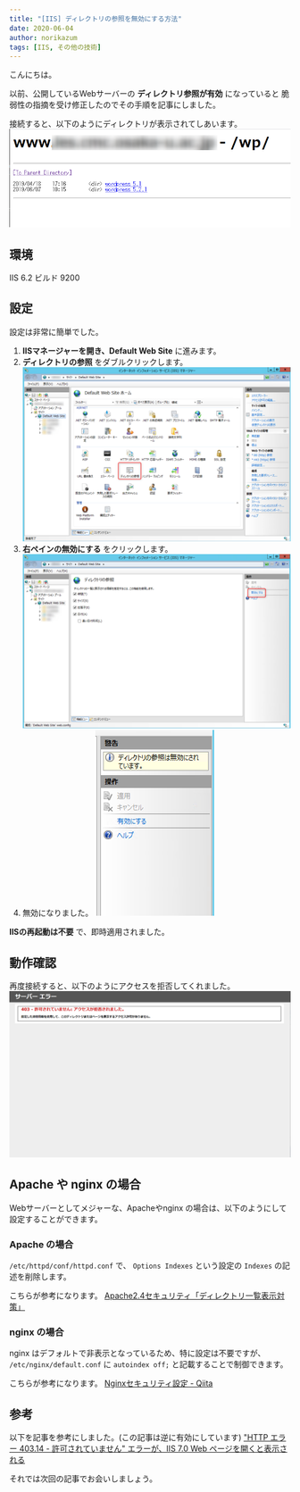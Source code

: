 ```yaml
---
title: "[IIS] ディレクトリの参照を無効にする方法"
date: 2020-06-04
author: norikazum
tags: [IIS, その他の技術]
---
```


こんにちは。

以前、公開しているWebサーバーの **ディレクトリ参照が有効** になっていると 脆弱性の指摘を受け修正したのでその手順を記事にしました。

接続すると、以下のようにディレクトリが表示されてしあいます。
![](images/how-to-disable-direct-lookup-in-iis-1.png)

## 環境
IIS 6.2 ビルド 9200

## 設定

設定は非常に簡単でした。

1. **IISマネージャーを開き、Default Web Site** に進みます。
1. **ディレクトリの参照** をダブルクリックします。
![](images/how-to-disable-direct-lookup-in-iis-2.png)
1. **右ペインの無効にする** をクリックします。
![](images/how-to-disable-direct-lookup-in-iis-3.png)
1. 無効になりました。
![](images/how-to-disable-direct-lookup-in-iis-4.png)

**IISの再起動は不要** で、即時適用されました。

## 動作確認
再度接続すると、以下のようにアクセスを拒否してくれました。
![](images/how-to-disable-direct-lookup-in-iis-5.png)

## Apache や nginx の場合

Webサーバーとしてメジャーな、Apacheやnginx の場合は、以下のようにして設定することができます。

### Apache の場合
`/etc/httpd/conf/httpd.conf` で、 `Options Indexes` という設定の `Indexes` の記述を削除します。

こちらが参考になります。
[Apache2.4セキュリティ「ディレクトリ一覧表示対策」](https://www.ritolab.com/entry/2)

### nginx の場合
nginx はデフォルトで非表示となっているため、特に設定は不要ですが、
`/etc/nginx/default.conf` に `autoindex off;` と記載することで制御できます。

こちらが参考になります。
[Nginxセキュリティ設定 - Qiita](https://qiita.com/hideji2/items/1421f9bff2a97a5e5794)

## 参考
以下を記事を参考にしました。(この記事は逆に有効にしています)
["HTTP エラー 403.14 - 許可されていません" エラーが、IIS 7.0 Web ページを開くと表示される](https://support.microsoft.com/ja-jp/help/942062/http-error-403-14-forbidden-error-when-you-open-an-iis-7-0-webpage)

それでは次回の記事でお会いしましょう。